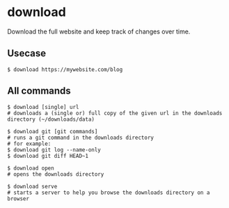 # download
Download the full website and keep track of changes over time.

## Usecase
```
$ download https://mywebsite.com/blog
```

## All commands
```
$ download [single] url
# downloads a (single or) full copy of the given url in the downloads directory (~/downloads/data)

$ download git [git commands]
# runs a git command in the downloads directory
# for example:
$ download git log --name-only
$ download git diff HEAD~1

$ download open
# opens the downloads directory

$ download serve
# starts a server to help you browse the downloads directory on a browser
```

